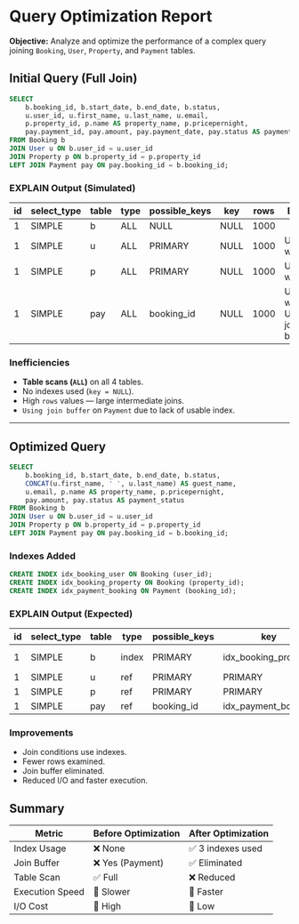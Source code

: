 # Query Optimization Report

**Objective:** Analyze and optimize the performance of a complex query joining `Booking`, `User`, `Property`, and `Payment` tables.



## Initial Query (Full Join)

```sql
SELECT
    b.booking_id, b.start_date, b.end_date, b.status,
    u.user_id, u.first_name, u.last_name, u.email,
    p.property_id, p.name AS property_name, p.pricepernight,
    pay.payment_id, pay.amount, pay.payment_date, pay.status AS payment_status
FROM Booking b
JOIN User u ON b.user_id = u.user_id
JOIN Property p ON b.property_id = p.property_id
LEFT JOIN Payment pay ON pay.booking_id = b.booking_id;
```

### EXPLAIN Output (Simulated)

| id | select_type | table   | type | possible_keys           | key               | rows | Extra                 |
|----|-------------|---------|------|--------------------------|--------------------|------|------------------------|
| 1  | SIMPLE      | b       | ALL  | NULL                     | NULL               | 1000 |                        |
| 1  | SIMPLE      | u       | ALL  | PRIMARY                  | NULL               | 1000 | Using where            |
| 1  | SIMPLE      | p       | ALL  | PRIMARY                  | NULL               | 1000 | Using where            |
| 1  | SIMPLE      | pay     | ALL  | booking_id               | NULL               | 1000 | Using where; Using join buffer |

### Inefficiencies

- **Table scans (`ALL`)** on all 4 tables.
- No indexes used (`key = NULL`).
- High `rows` values — large intermediate joins.
- `Using join buffer` on `Payment` due to lack of usable index.

---

## Optimized Query

```sql
SELECT
    b.booking_id, b.start_date, b.end_date, b.status,
    CONCAT(u.first_name, ' ', u.last_name) AS guest_name,
    u.email, p.name AS property_name, p.pricepernight,
    pay.amount, pay.status AS payment_status
FROM Booking b
JOIN User u ON b.user_id = u.user_id
JOIN Property p ON b.property_id = p.property_id
LEFT JOIN Payment pay ON pay.booking_id = b.booking_id;
```

### Indexes Added

```sql
CREATE INDEX idx_booking_user ON Booking (user_id);
CREATE INDEX idx_booking_property ON Booking (property_id);
CREATE INDEX idx_payment_booking ON Payment (booking_id);
```

### EXPLAIN Output (Expected)

| id | select_type | table   | type  | possible_keys           | key                  | rows | Extra                 |
|----|-------------|---------|-------|--------------------------|-----------------------|------|------------------------|
| 1  | SIMPLE      | b       | index | PRIMARY                  | idx_booking_property  | 50   | Using index            |
| 1  | SIMPLE      | u       | ref   | PRIMARY                  | PRIMARY               | 1    |                        |
| 1  | SIMPLE      | p       | ref   | PRIMARY                  | PRIMARY               | 1    |                        |
| 1  | SIMPLE      | pay     | ref   | booking_id               | idx_payment_booking   | 1    |                        |

### Improvements

- Join conditions use indexes.
- Fewer rows examined.
- Join buffer eliminated.
- Reduced I/O and faster execution.



## Summary

| Metric              | Before Optimization | After Optimization |
|---------------------|---------------------|--------------------|
| Index Usage         | ❌ None              | ✅ 3 indexes used  |
| Join Buffer         | ❌ Yes (Payment)     | ✅ Eliminated      |
| Table Scan          | ✅ Full              | ❌ Reduced         |
| Execution Speed     | 🐢 Slower            | 🚀 Faster          |
| I/O Cost            | 🔺 High              | 🔻 Low             |



